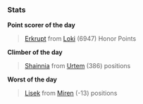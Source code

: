 

### Stats

**Point scorer of the day**
>[Erkrupt](/#/character/Loki/1159120) from [Loki](/#/ranking/Loki)  (6947) Honor Points


**Climber of the day**
>[Shainnia](/#/character/Urtem/1147835) from [Urtem](/#/ranking/Urtem)  (386) positions


**Worst of the day**
>[Lisek](/#/character/Miren/5224) from [Miren](/#/ranking/Miren)  (-13) positions


